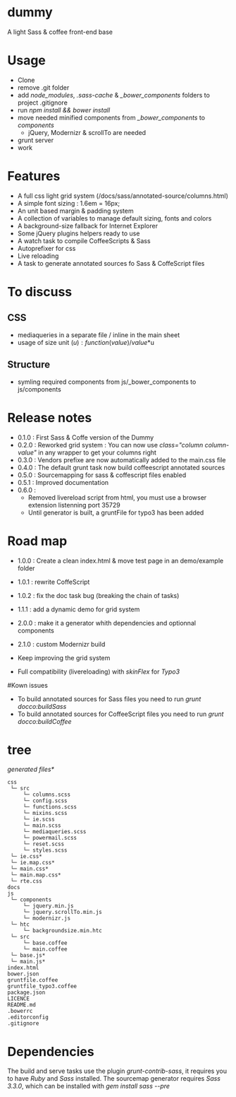dummy
=====

A light Sass &amp; coffee front-end base


# Usage

- Clone
- remove .git folder
- add *node_modules*, *.sass-cache* & *\_bower\_components* folders to project .gitignore
- run *npm install && bower install*
- move needed minified components from *\_bower\_components* to *components*
  - jQuery, Modernizr & scrollTo are needed
- grunt server
- work


# Features

- A full css light grid system (/docs/sass/annotated-source/columns.html)
- A simple font sizing : 1.6em = 16px;
- An unit based margin & padding system
- A collection of variables to manage default sizing, fonts and colors
- A background-size fallback for Internet Explorer
- Some jQuery plugins helpers ready to use
- A watch task to compile CoffeeScripts & Sass
- Autoprefixer for css
- Live reloading
- A task to generate annotated sources fo Sass & CoffeScript files


# To discuss

## CSS

- mediaqueries in a separate file / inline in the main sheet
- usage of size unit ($u) : function(value) / value*$u

## Structure

- symling required components from js/\_bower\_components to js/components


# Release notes

- 0.1.0 :    First Sass & Coffe version of the Dummy
- 0.2.0 :    Reworked grid system : You can now use *class="column column-value"* in any wrapper to get your columns right
- 0.3.0 :    Vendors prefixe are now automatically added to the main.css file
- 0.4.0 :    The default grunt task now build coffeescript annotated sources
- 0.5.0 :    Sourcemapping for sass & coffescript files enabled
- 0.5.1 :    Improved documentation
- 0.6.0 :
  - Removed livereload script from html, you must use a browser extension listenning port 35729
  - Until generator is built, a gruntFile for typo3 has been added

# Road map

- 1.0.0 : Create a clean index.html & move test page in an demo/example folder
- 1.0.1 : rewrite CoffeScript
- 1.0.2 : fix the doc task bug (breaking the chain of tasks)
- 1.1.1 : add a dynamic demo for grid system
- 2.0.0 : make it a generator whith dependencies and optionnal components
- 2.1.0 : custom Modernizr build

- Keep improving the grid system
- Full compatibility (livereloading) with *skinFlex* for *Typo3*


#Kown issues

- To build annotated sources for Sass files you need to run *grunt docco:buildSass*
- To build annotated sources for CoffeeScript files you need to run *grunt docco:buildCoffee*


# tree

_generated files*_

    css
     └─ src
         └─ columns.scss
         └─ config.scss
         └─ functions.scss
         └─ mixins.scss
         └─ ie.scss
         └─ main.scss
         └─ mediaqueries.scss
         └─ powermail.scss
         └─ reset.scss
         └─ styles.scss
     └─ ie.css*
     └─ ie.map.css*
     └─ main.css*
     └─ main.map.css*
     └─ rte.css
    docs
    js
     └─ components
         └─ jquery.min.js
         └─ jquery.scrollTo.min.js
         └─ modernizr.js
     └─ htc
         └─ backgroundsize.min.htc
     └─ src
         └─ base.coffee
         └─ main.coffee
     └─ base.js*
     └─ main.js*
    index.html
    bower.json
    gruntfile.coffee
    gruntfile_typo3.coffee
    package.json
    LICENCE
    README.md
    .bowerrc
    .editorconfig
    .gitignore

# Dependencies

The build and serve tasks use the plugin *grunt-contrib-sass*, it requires you to have *Ruby* and *Sass* installed.
The sourcemap generator requires *Sass 3.3.0*, which can be installed with *gem install sass --pre*

